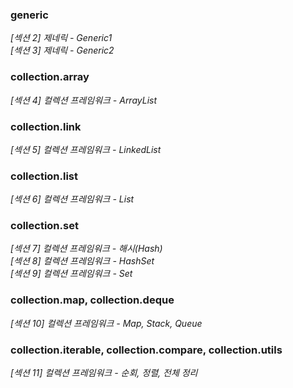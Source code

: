 ### generic
_[섹션 2] 제네릭 - Generic1_
<br>
_[섹션 3] 제네릭 - Generic2_

### collection.array
_[섹션 4] 컬렉션 프레임워크 - ArrayList_

### collection.link
_[섹션 5] 컬렉션 프레임워크 - LinkedList_ 

### collection.list
_[섹션 6] 컬렉션 프레임워크 - List_ 

### collection.set
_[섹션 7] 컬렉션 프레임워크 - 해시(Hash)_
<br>
_[섹션 8] 컬렉션 프레임워크 - HashSet_
<br>
_[섹션 9] 컬렉션 프레임워크 - Set_

### collection.map, collection.deque
_[섹션 10] 컬렉션 프레임워크 - Map, Stack, Queue_

### collection.iterable, collection.compare, collection.utils
_[섹션 11] 컬렉션 프레임워크 - 순회, 정렬, 전체 정리_



